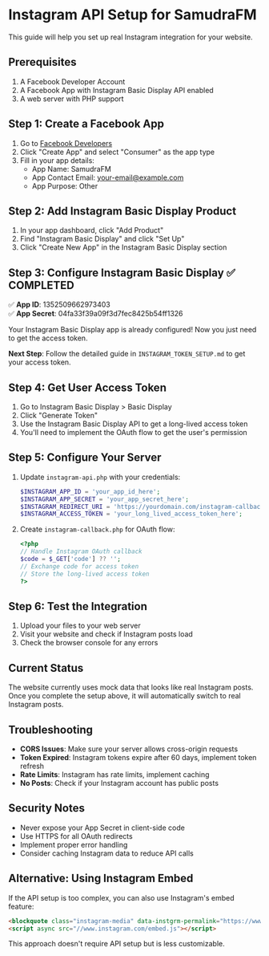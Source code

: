 # Instagram API Setup for SamudraFM

This guide will help you set up real Instagram integration for your website.

## Prerequisites

1. A Facebook Developer Account
2. A Facebook App with Instagram Basic Display API enabled
3. A web server with PHP support

## Step 1: Create a Facebook App

1. Go to [Facebook Developers](https://developers.facebook.com/)
2. Click "Create App" and select "Consumer" as the app type
3. Fill in your app details:
   - App Name: SamudraFM
   - App Contact Email: your-email@example.com
   - App Purpose: Other

## Step 2: Add Instagram Basic Display Product

1. In your app dashboard, click "Add Product"
2. Find "Instagram Basic Display" and click "Set Up"
3. Click "Create New App" in the Instagram Basic Display section

## Step 3: Configure Instagram Basic Display ✅ COMPLETED

✅ **App ID**: 1352509662973403  
✅ **App Secret**: 04fa33f39a09f3d7fec8425b54ff1326

Your Instagram Basic Display app is already configured! Now you just need to get the access token.

**Next Step**: Follow the detailed guide in `INSTAGRAM_TOKEN_SETUP.md` to get your access token.

## Step 4: Get User Access Token

1. Go to Instagram Basic Display > Basic Display
2. Click "Generate Token"
3. Use the Instagram Basic Display API to get a long-lived access token
4. You'll need to implement the OAuth flow to get the user's permission

## Step 5: Configure Your Server

1. Update `instagram-api.php` with your credentials:
   ```php
   $INSTAGRAM_APP_ID = 'your_app_id_here';
   $INSTAGRAM_APP_SECRET = 'your_app_secret_here';
   $INSTAGRAM_REDIRECT_URI = 'https://yourdomain.com/instagram-callback.php';
   $INSTAGRAM_ACCESS_TOKEN = 'your_long_lived_access_token_here';
   ```

2. Create `instagram-callback.php` for OAuth flow:
   ```php
   <?php
   // Handle Instagram OAuth callback
   $code = $_GET['code'] ?? '';
   // Exchange code for access token
   // Store the long-lived access token
   ?>
   ```

## Step 6: Test the Integration

1. Upload your files to your web server
2. Visit your website and check if Instagram posts load
3. Check the browser console for any errors

## Current Status

The website currently uses mock data that looks like real Instagram posts. Once you complete the setup above, it will automatically switch to real Instagram posts.

## Troubleshooting

- **CORS Issues**: Make sure your server allows cross-origin requests
- **Token Expired**: Instagram tokens expire after 60 days, implement token refresh
- **Rate Limits**: Instagram has rate limits, implement caching
- **No Posts**: Check if your Instagram account has public posts

## Security Notes

- Never expose your App Secret in client-side code
- Use HTTPS for all OAuth redirects
- Implement proper error handling
- Consider caching Instagram data to reduce API calls

## Alternative: Using Instagram Embed

If the API setup is too complex, you can also use Instagram's embed feature:

```html
<blockquote class="instagram-media" data-instgrm-permalink="https://www.instagram.com/p/ABC123/" data-instgrm-version="14"></blockquote>
<script async src="//www.instagram.com/embed.js"></script>
```

This approach doesn't require API setup but is less customizable.
